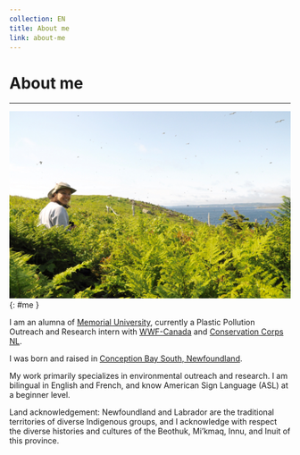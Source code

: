 ```yaml
---
collection: EN
title: About me
link: about-me
---
```


# About me

---

![Emily Wells](/assets/images/me.jpg){: #me }


I am an alumna of [Memorial University](https://www.mun.ca), currently a Plastic Pollution Outreach and Research intern with [WWF-Canada](http://www.wwf.ca/) and [Conservation Corps NL](http://www.ccnl.ca/).

I was born and raised in [Conception Bay South, Newfoundland](https://goo.gl/maps/L1VTgUeWwL2wycue6).

My work primarily specializes in environmental outreach and research. I am bilingual in English and French, and know American Sign Language (ASL) at a beginner level.

Land acknowledgement: Newfoundland and Labrador are the traditional territories of diverse Indigenous groups, and I acknowledge with respect the diverse histories and cultures of the Beothuk, Mi’kmaq, Innu, and Inuit of this province.

